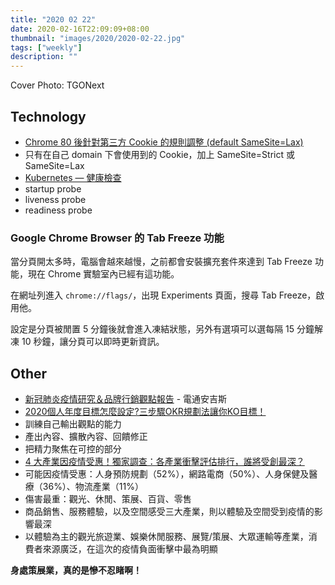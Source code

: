 ```yaml
---
title: "2020 02 22"
date: 2020-02-16T22:09:09+08:00
thumbnail: "images/2020/2020-02-22.jpg"
tags: ["weekly"]
description: ""
---
```


Cover Photo: TGONext

## Technology

* [Chrome 80 後針對第三方 Cookie 的規則調整 (default SameSite=Lax)](https://medium.com/@azure820529/aaba0bc785a3)
 * 只有在自己 domain 下會使用到的 Cookie，加上 SameSite=Strict 或 SameSite=Lax
* [Kubernetes — 健康檢查](https://medium.com/@raycodingjourney/59ee2a798115) 
 * startup probe
 * liveness probe
 * readiness probe

### Google Chrome Browser 的 Tab Freeze 功能

當分頁開太多時，電腦會越來越慢，之前都會安裝擴充套件來達到 Tab Freeze 功能，現在 Chrome 實驗室內已經有這功能。

在網址列進入 `chrome://flags/`，出現 Experiments 頁面，搜尋 Tab Freeze，啟用他。

設定是分頁被閒置 5 分鐘後就會進入凍結狀態，另外有選項可以選每隔 15 分鐘解凍 10 秒鐘，讓分頁可以即時更新資訊。


## Other

* [新冠肺炎疫情研究＆品牌行銷觀點報告](https://www.dentsuaegisnetwork.com.tw/covid-19report/index.aspx?download=1#speech) - 電通安吉斯
* [2020個人年度目標怎麼設定?三步驟OKR規劃法讓你KO目標！](https://medium.com/@5nebnehc/b81a0e97ef3)
 * 訓練自己輸出觀點的能力
 * 產出內容、擴散內容、回饋修正
 * 把精力聚焦在可控的部分
* [4 大產業因疫情受惠！獨家調查：各產業衝擊評估排行，誰將受創最深？](https://www.managertoday.com.tw/columns/view/59279)
 * 可能因疫情受惠：人身預防規劃（52%），網路電商（50%）、人身保健及醫療（36%）、物流產業（11%）
 * 傷害最重：觀光、休閒、策展、百貨、零售
 * 商品銷售、服務體驗，以及空間感受三大產業，則以體驗及空間受到疫情的影響最深
 * 以體驗為主的觀光旅遊業、娛樂休閒服務、展覽/策展、大眾運輸等產業，消費者來源廣泛，在這次的疫情負面衝擊中最為明顯

 **身處策展業，真的是慘不忍睹啊！**

